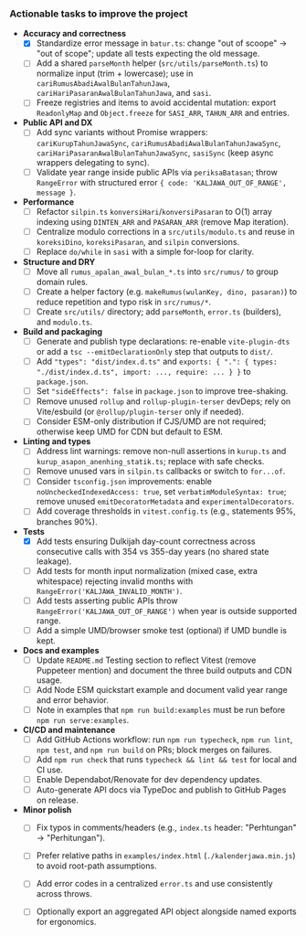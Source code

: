 ### Actionable tasks to improve the project

- **Accuracy and correctness**
  - [x] Standardize error message in `batur.ts`: change "out of scoope" → "out of scope"; update all tests expecting the old message.
  - [ ] Add a shared `parseMonth` helper (`src/utils/parseMonth.ts`) to normalize input (trim + lowercase); use in `cariRumusAbadiAwalBulanTahunJawa`, `cariHariPasaranAwalBulanTahunJawa`, and `sasi`.
  - [ ] Freeze registries and items to avoid accidental mutation: export `ReadonlyMap` and `Object.freeze` for `SASI_ARR`, `TAHUN_ARR` and entries.

- **Public API and DX**
  - [ ] Add sync variants without Promise wrappers: `cariKurupTahunJawaSync`, `cariRumusAbadiAwalBulanTahunJawaSync`, `cariHariPasaranAwalBulanTahunJawaSync`, `sasiSync` (keep async wrappers delegating to sync).
  - [ ] Validate year range inside public APIs via `periksaBatasan`; throw `RangeError` with structured error `{ code: 'KALJAWA_OUT_OF_RANGE', message }`.

- **Performance**
  - [ ] Refactor `silpin.ts` `konversiHari`/`konversiPasaran` to O(1) array indexing using `DINTEN_ARR` and `PASARAN_ARR` (remove Map iteration).
  - [ ] Centralize modulo corrections in a `src/utils/modulo.ts` and reuse in `koreksiDino`, `koreksiPasaran`, and `silpin` conversions.
  - [ ] Replace `do/while` in `sasi` with a simple for-loop for clarity.

- **Structure and DRY**
  - [ ] Move all `rumus_apalan_awal_bulan_*.ts` into `src/rumus/` to group domain rules.
  - [ ] Create a helper factory (e.g. `makeRumus(wulanKey, dino, pasaran)`) to reduce repetition and typo risk in `src/rumus/*`.
  - [ ] Create `src/utils/` directory; add `parseMonth`, `error.ts` (builders), and `modulo.ts`.

- **Build and packaging**
  - [ ] Generate and publish type declarations: re-enable `vite-plugin-dts` or add a `tsc --emitDeclarationOnly` step that outputs to `dist/`.
  - [ ] Add `"types": "dist/index.d.ts"` and `exports: { ".": { types: "./dist/index.d.ts", import: ..., require: ... } }` to `package.json`.
  - [ ] Set `"sideEffects": false` in `package.json` to improve tree-shaking.
  - [ ] Remove unused `rollup` and `rollup-plugin-terser` devDeps; rely on Vite/esbuild (or `@rollup/plugin-terser` only if needed).
  - [ ] Consider ESM-only distribution if CJS/UMD are not required; otherwise keep UMD for CDN but default to ESM.

- **Linting and types**
  - [ ] Address lint warnings: remove non-null assertions in `kurup.ts` and `kurup_asapon_anenhing_statik.ts`; replace with safe checks.
  - [ ] Remove unused vars in `silpin.ts` callbacks or switch to `for...of`.
  - [ ] Consider `tsconfig.json` improvements: enable `noUncheckedIndexedAccess: true`, set `verbatimModuleSyntax: true`; remove unused `emitDecoratorMetadata` and `experimentalDecorators`.
  - [ ] Add coverage thresholds in `vitest.config.ts` (e.g., statements 95%, branches 90%).

- **Tests**
  - [x] Add tests ensuring Dulkijah day-count correctness across consecutive calls with 354 vs 355-day years (no shared state leakage).
  - [ ] Add tests for month input normalization (mixed case, extra whitespace) rejecting invalid months with `RangeError('KALJAWA_INVALID_MONTH')`.
  - [ ] Add tests asserting public APIs throw `RangeError('KALJAWA_OUT_OF_RANGE')` when year is outside supported range.
  - [ ] Add a simple UMD/browser smoke test (optional) if UMD bundle is kept.

- **Docs and examples**
  - [ ] Update `README.md` Testing section to reflect Vitest (remove Puppeteer mention) and document the three build outputs and CDN usage.
  - [ ] Add Node ESM quickstart example and document valid year range and error behavior.
  - [ ] Note in examples that `npm run build:examples` must be run before `npm run serve:examples`.

- **CI/CD and maintenance**
  - [ ] Add GitHub Actions workflow: run `npm run typecheck`, `npm run lint`, `npm test`, and `npm run build` on PRs; block merges on failures.
  - [ ] Add `npm run check` that runs `typecheck && lint && test` for local and CI use.
  - [ ] Enable Dependabot/Renovate for dev dependency updates.
  - [ ] Auto-generate API docs via TypeDoc and publish to GitHub Pages on release.

- **Minor polish**
  - [ ] Fix typos in comments/headers (e.g., `index.ts` header: "Perhtungan" → "Perhitungan").
  - [ ] Prefer relative paths in `examples/index.html` (`./kalenderjawa.min.js`) to avoid root-path assumptions.
  - [ ] Add error codes in a centralized `error.ts` and use consistently across throws.
  - [ ] Optionally export an aggregated API object alongside named exports for ergonomics.


